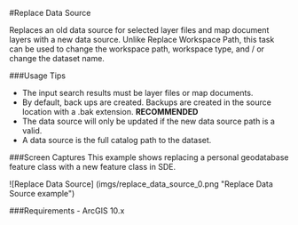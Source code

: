 #Replace Data Source

Replaces an old data source for selected layer files and map document layers with a new data source. Unlike Replace Workspace Path, this task can be used to change the workspace path, workspace type, and / or change the dataset name.

###Usage Tips
  - The input search results must be layer files or map documents.
  - By default, back ups are created. Backups are created in the source location with a .bak extension. **RECOMMENDED**
  - The data source will only be updated if the new data source path is a valid.
  - A data source is the full catalog path to the dataset.

###Screen Captures
This example shows replacing a personal geodatabase feature class with a new feature class in SDE.

![Replace Data Source] (imgs/replace_data_source_0.png "Replace Data Source example")

###Requirements
    - ArcGIS 10.x

[Voyager Search]:http://voyagersearch.com/
[@VoyagerGIS]:https://twitter.com/voyagergis
[github]:https://github.com/voyagersearch/tasks
